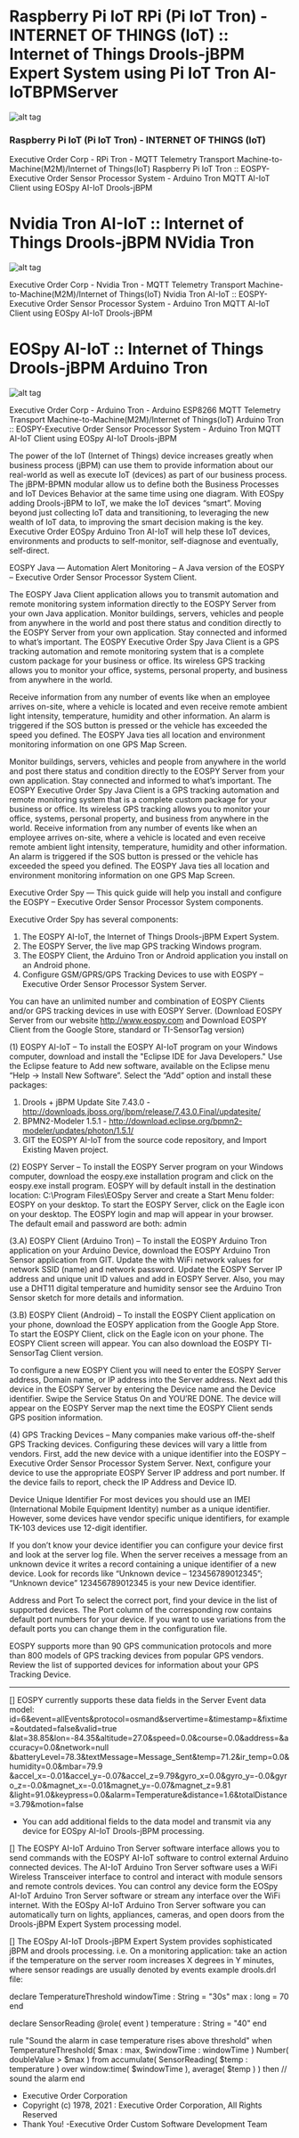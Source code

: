 ﻿# Raspberry Pi IoT RPi (Pi IoT Tron) - INTERNET OF THINGS (IoT) :: Internet of Things Drools-jBPM Expert System using Pi IoT Tron AI-IoTBPMServer

![alt tag](http://iotbpm.com/wp-content/uploads/2019/07/RaspberryPiArduino.3.png "Raspberry Pi IoT Tron")

### Raspberry Pi IoT (Pi IoT Tron) - INTERNET OF THINGS (IoT)

Executive Order Corp - RPi Tron - MQTT Telemetry Transport Machine-to-Machine(M2M)/Internet of Things(IoT)
Raspberry Pi IoT Tron :: EOSPY-Executive Order Sensor Processor System - Arduino Tron MQTT AI-IoT Client using EOSpy AI-IoT Drools-jBPM

# Nvidia Tron AI-IoT :: Internet of Things Drools-jBPM NVidia Tron

![alt tag](https://iotbpm.com/wp-content/uploads/2020/05/cms_13137-nvidia-tron.png "Nvidia Tron")

Executive Order Corp - Nvidia Tron - MQTT Telemetry Transport Machine-to-Machine(M2M)/Internet of Things(IoT)
Nvidia Tron AI-IoT :: EOSPY-Executive Order Sensor Processor System - Arduino Tron MQTT AI-IoT Client using EOSpy AI-IoT Drools-jBPM

# EOSpy AI-IoT :: Internet of Things Drools-jBPM Arduino Tron

![alt tag](http://iotbpm.com/wp-content/uploads/2018/05/Arduino_Logotype-e1527283874261.png "Arduino Tron")

Executive Order Corp - Arduino Tron - Arduino ESP8266 MQTT Telemetry Transport Machine-to-Machine(M2M)/Internet of Things(IoT)
Arduino Tron :: EOSPY-Executive Order Sensor Processor System - Arduino Tron MQTT AI-IoT Client using EOSpy AI-IoT Drools-jBPM

The power of the IoT (Internet of Things) device increases greatly when business process (jBPM) can use them to provide information
about our real-world as well as execute IoT (devices) as part of our business process. The jBPM-BPMN modular allow us to define 
both the Business Processes and IoT Devices Behavior at the same time using one diagram. With EOSpy adding Drools-jBPM to IoT,
we make the IoT devices “smart”. Moving beyond just collecting IoT data and transitioning, to leveraging the new wealth of IoT data, 
to improving the smart decision making is the key. Executive Order EOSpy Arduino Tron AI-IoT will help these IoT devices, environments 
and products to self-monitor, self-diagnose and eventually, self-direct.

EOSPY Java — Automation Alert Monitoring – A Java version of the EOSPY – Executive Order Sensor Processor System Client.
 
The EOSPY Java Client application allows you to transmit automation and remote monitoring system information directly to the EOSPY Server 
from your own Java application. Monitor buildings, servers, vehicles and people from anywhere in the world and post there status and condition 
directly to the EOSPY Server from your own application. Stay connected and informed to what’s important. The EOSPY Executive Order Spy Java Client
is a GPS tracking automation and remote monitoring system that is a complete custom package for your business or office. Its wireless GPS tracking 
allows you to monitor your office, systems, personal property, and business from anywhere in the world. 

Receive information from any number of events like when an employee arrives on-site, where a vehicle is located and even receive remote ambient light intensity, 
temperature, humidity and other information. An alarm is triggered if the SOS button is pressed or the vehicle has exceeded the speed you defined. 
The EOSPY Java ties all location and environment monitoring information on one GPS Map Screen.

Monitor buildings, servers, vehicles and people from anywhere in the world and post there status and condition directly to the EOSPY Server from your own application. 
Stay connected and informed to what’s important. The EOSPY Executive Order Spy Java Client is a GPS tracking automation and remote monitoring system that is a complete
custom package for your business or office. Its wireless GPS tracking allows you to monitor your office, systems, personal property, and business from anywhere in the world. Receive information from any number of events like when an employee arrives on-site, where a vehicle is located and even receive remote ambient light intensity, temperature, humidity and other information. An alarm is triggered if the SOS button is pressed or the vehicle has exceeded the speed you defined. The EOSPY Java ties all location and environment monitoring information on one GPS Map Screen.

Executive Order Spy — This quick guide will help you install and configure the EOSPY – Executive Order Sensor Processor System components.

Executive Order Spy has several components:
1. The EOSPY AI-IoT, the Internet of Things Drools-jBPM Expert System.
2. The EOSPY Server, the live map GPS tracking Windows program.
3. The EOSPY Client, the Arduino Tron or Android application you install on an Android phone.
4. Configure GSM/GPRS/GPS Tracking Devices to use with EOSPY – Executive Order Sensor Processor System Server.

You can have an unlimited number and combination of EOSPY Clients and/or GPS tracking devices in use with EOSPY Server.
(Download EOSPY Server from our website http://www.eospy.com and Download EOSPY Client from the Google Store, standard or TI-SensorTag version)

(1) EOSPY AI-IoT – To install the EOSPY AI-IoT program on your Windows computer, download and install the "Eclipse IDE for Java Developers."
Use the Eclipse feature to Add new software, available on the Eclipse menu “Help -> Install New Software”. Select the “Add” option and install these packages:
1. Drools + jBPM Update Site 7.43.0 - http://downloads.jboss.org/jbpm/release/7.43.0.Final/updatesite/
2. BPMN2-Modeler 1.5.1 - http://download.eclipse.org/bpmn2-modeler/updates/photon/1.5.1/
3. GIT the EOSPY AI-IoT from the source code repository, and Import Existing Maven project.

(2) EOSPY Server – To install the EOSPY Server program on your Windows computer, download the eospy.exe installation program and click on the eospy.exe install program.
EOSPY will by default install in the destination location: C:\Program Files\EOSpy Server and create a Start Menu folder: EOSPY on your desktop.
To start the EOSPY Server, click on the Eagle icon on your desktop. The EOSPY login and map will appear in your browser. The default email and password are both: admin

(3.A) EOSPY Client (Arduino Tron) – To install the EOSPY Arduino Tron application on your Arduino Device, download the EOSPY Arduino Tron Sensor application from GIT.
Update the with WiFi network values for network SSID (name) and network password. Update the EOSPY Server IP address and unique unit ID values and add in EOSPY Server.
Also, you may use a DHT11 digital temperature and humidity sensor see the Arduino Tron Sensor sketch for more details and information.

(3.B) EOSPY Client (Android) – To install the EOSPY Client application on your phone, download the EOSPY application from the Google App Store.
To start the EOSPY Client, click on the Eagle icon on your phone. The EOSPY Client screen will appear. You can also download the EOSPY TI-SensorTag Client version.

To configure a new EOSPY Client you will need to enter the EOSPY Server address, Domain name, or IP address into the Server address.
Next add this device in the EOSPY Server by entering the Device name and the Device identifier. Swipe the Service Status On and YOU’RE DONE.
The device will appear on the EOSPY Server map the next time the EOSPY Client sends GPS position information. 

(4) GPS Tracking Devices – Many companies make various off-the-shelf GPS Tracking devices. Configuring these devices will vary a little from vendors.
First, add the new device with a unique identifier into the EOSPY – Executive Order Sensor Processor System Server.
Next, configure your device to use the appropriate EOSPY Server IP address and port number. If the device fails to report, check the IP Address and Device ID.

Device Unique Identifier
For most devices you should use an IMEI (International Mobile Equipment Identity) number as a unique identifier.
However, some devices have vendor specific unique identifiers, for example TK-103 devices use 12-digit identifier.

If you don’t know your device identifier you can configure your device first and look at the server log file.
When the server receives a message from an unknown device it writes a record containing a unique identifier of a new device.
Look for records like “Unknown device – 123456789012345”; “Unknown device” 123456789012345 is your new Device identifier.

Address and Port
To select the correct port, find your device in the list of supported devices. The Port column of the corresponding row contains default port numbers for your device.
If you want to use variations from the default ports you can change them in the configuration file.

EOSPY supports more than 90 GPS communication protocols and more than 800 models of GPS tracking devices from popular GPS vendors.
Review the list of supported devices for information about your GPS Tracking Device.

---

[] EOSPY currently supports these data fields in the Server Event data model:
id=6&event=allEvents&protocol=osmand&servertime=<date>&timestamp=<date>&fixtime=<date>&outdated=false&valid=true
&lat=38.85&lon=-84.35&altitude=27.0&speed=0.0&course=0.0&address=<street address>&accuracy=0.0&network=null
&batteryLevel=78.3&textMessage=Message_Sent&temp=71.2&ir_temp=0.0&humidity=0.0&mbar=79.9
&accel_x=-0.01&accel_y=-0.07&accel_z=9.79&gyro_x=0.0&gyro_y=-0.0&gyro_z=-0.0&magnet_x=-0.01&magnet_y=-0.07&magnet_z=9.81
&light=91.0&keypress=0.0&alarm=Temperature&distance=1.6&totalDistance=3.79&motion=false
* You can add additional fields to the data model and transmit via any device for EOSpy AI-IoT Drools-jBPM processing.

[] The EOSPY AI-IoT Arduino Tron Server software interface allows you to send commands with the EOSPY AI-IoT software to control external Arduino connected devices.
The AI-IoT Arduino Tron Server software uses a WiFi Wireless Transceiver interface to control and interact with module sensors and remote controls devices. You can 
control any device form the EOSpy AI-IoT Arduino Tron Server software or stream any interface over the WiFi internet. With the EOSpy AI-IoT Arduino Tron Server software
you can automatically turn on lights, appliances, cameras, and open doors from the Drools-jBPM Expert System processing model.

[] The EOSpy AI-IoT Drools-jBPM Expert System provides sophisticated jBPM and drools processing. i.e. On a monitoring application: take an action if the temperature 
on the server room increases X degrees in Y minutes, where sensor readings are usually denoted by events example drools.drl file:

declare TemperatureThreshold 
        windowTime : String = "30s" 
        max : long = 70 
end 

declare SensorReading 
        @role( event ) 
        temperature : String = "40" 
end 

rule "Sound the alarm in case temperature rises above threshold" 
when 
   TemperatureThreshold( $max : max, $windowTime : windowTime ) 
   Number( doubleValue > $max ) from accumulate( 
   SensorReading( $temp : temperature ) over window:time( $windowTime ), 
   average( $temp ) ) 
then 
   // sound the alarm 
end 

- Executive Order Corporation
- Copyright (c) 1978, 2021 : Executive Order Corporation, All Rights Reserved
- Thank You! -Executive Order Custom Software Development Team 
